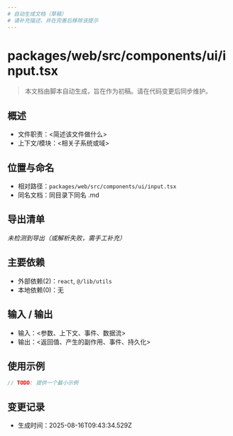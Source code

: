 ```yaml
---
# 自动生成文档（草稿）
# 请补充描述，并在完善后移除该提示
---
```


# packages/web/src/components/ui/input.tsx

> 本文档由脚本自动生成，旨在作为初稿。请在代码变更后同步维护。

## 概述

- 文件职责：<简述该文件做什么>
- 上下文/模块：<相关子系统或域>

## 位置与命名

- 相对路径：`packages/web/src/components/ui/input.tsx`
- 同名文档：同目录下同名 .md

## 导出清单

_未检测到导出（或解析失败，需手工补充）_

## 主要依赖

- 外部依赖(2)：`react`, `@/lib/utils`
- 本地依赖(0)：无

## 输入 / 输出

- 输入：<参数、上下文、事件、数据流>
- 输出：<返回值、产生的副作用、事件、持久化>

## 使用示例

~~~ts
// TODO: 提供一个最小示例
~~~

## 变更记录

- 生成时间：2025-08-16T09:43:34.529Z
